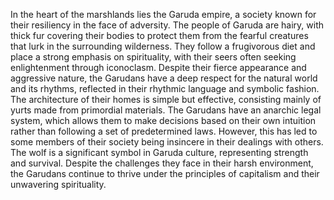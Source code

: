 In the heart of the marshlands lies the Garuda empire, a society known for their resiliency in the face of adversity. The people of Garuda are hairy, with thick fur covering their bodies to protect them from the fearful creatures that lurk in the surrounding wilderness. They follow a frugivorous diet and place a strong emphasis on spirituality, with their seers often seeking enlightenment through iconoclasm. Despite their fierce appearance and aggressive nature, the Garudans have a deep respect for the natural world and its rhythms, reflected in their rhythmic language and symbolic fashion. The architecture of their homes is simple but effective, consisting mainly of yurts made from primordial materials. The Garudans have an anarchic legal system, which allows them to make decisions based on their own intuition rather than following a set of predetermined laws. However, this has led to some members of their society being insincere in their dealings with others. The wolf is a significant symbol in Garuda culture, representing strength and survival. Despite the challenges they face in their harsh environment, the Garudans continue to thrive under the principles of capitalism and their unwavering spirituality.